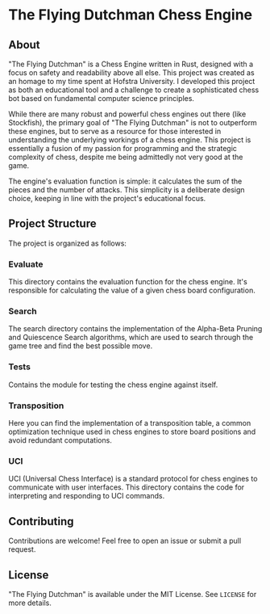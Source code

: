 # The Flying Dutchman Chess Engine

## About

"The Flying Dutchman" is a Chess Engine written in Rust, designed with a focus on safety and readability above all else. This project was created as an homage to my time spent at Hofstra University. I developed this project as both an educational tool and a challenge to create a sophisticated chess bot based on fundamental computer science principles.

While there are many robust and powerful chess engines out there (like Stockfish), the primary goal of "The Flying Dutchman" is not to outperform these engines, but to serve as a resource for those interested in understanding the underlying workings of a chess engine. This project is essentially a fusion of my passion for programming and the strategic complexity of chess, despite me being admittedly not very good at the game.

The engine's evaluation function is simple: it calculates the sum of the pieces and the number of attacks. This simplicity is a deliberate design choice, keeping in line with the project's educational focus.

## Project Structure

The project is organized as follows:

### Evaluate

This directory contains the evaluation function for the chess engine. It's responsible for calculating the value of a given chess board configuration.

### Search

The search directory contains the implementation of the Alpha-Beta Pruning and Quiescence Search algorithms, which are used to search through the game tree and find the best possible move.

### Tests

Contains the module for testing the chess engine against itself.

### Transposition

Here you can find the implementation of a transposition table, a common optimization technique used in chess engines to store board positions and avoid redundant computations.

### UCI

UCI (Universal Chess Interface) is a standard protocol for chess engines to communicate with user interfaces. This directory contains the code for interpreting and responding to UCI commands.

## Contributing

Contributions are welcome! Feel free to open an issue or submit a pull request.

## License

"The Flying Dutchman" is available under the MIT License. See `LICENSE` for more details.
